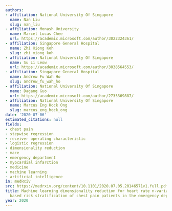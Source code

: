```yaml
---
authors:
- affiliation: National University Of Singapore
  name: Nan Liu
  slug: nan_liu
- affiliation: Monash University
  name: Marcel Lucas Chee
  url: https://academic.microsoft.com/author/3022324361/
- affiliation: Singapore General Hospital
  name: Zhi Xiong Koh
  slug: zhi_xiong_koh
- affiliation: National University Of Singapore
  name: Su Li Leow
  url: https://academic.microsoft.com/author/3038564553/
- affiliation: Singapore General Hospital
  name: Andrew Fu Wah Ho
  slug: andrew_fu_wah_ho
- affiliation: National University Of Singapore
  name: Dagang Guo
  url: https://academic.microsoft.com/author/2735369887/
- affiliation: National University Of Singapore
  name: Marcus Eng Hock Ong
  slug: marcus_eng_hock_ong
date: '2020-07-06'
estimated_citations: null
fields:
- chest pain
- stepwise regression
- receiver operating characteristic
- logistic regression
- dimensionality reduction
- mace
- emergency department
- myocardial infarction
- medicine
- machine learning
- artificial intelligence
in: medRxiv
src: https://medrxiv.org/content/10.1101/2020.07.05.20146571v1.full.pdf
title: Machine learning dimensionality reduction for heart rate n-variability (HRnV)
  based risk stratification of chest pain patients in the emergency department
year: 2020
---
```

